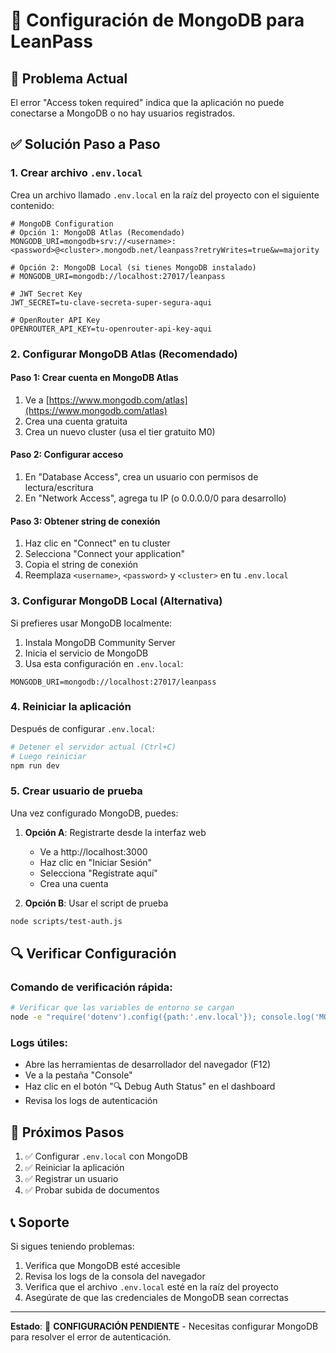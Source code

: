 # 🔧 Configuración de MongoDB para LeanPass

## 🚨 Problema Actual
El error "Access token required" indica que la aplicación no puede conectarse a MongoDB o no hay usuarios registrados.

## ✅ Solución Paso a Paso

### 1. Crear archivo `.env.local`
Crea un archivo llamado `.env.local` en la raíz del proyecto con el siguiente contenido:

```env
# MongoDB Configuration
# Opción 1: MongoDB Atlas (Recomendado)
MONGODB_URI=mongodb+srv://<username>:<password>@<cluster>.mongodb.net/leanpass?retryWrites=true&w=majority

# Opción 2: MongoDB Local (si tienes MongoDB instalado)
# MONGODB_URI=mongodb://localhost:27017/leanpass

# JWT Secret Key
JWT_SECRET=tu-clave-secreta-super-segura-aqui

# OpenRouter API Key
OPENROUTER_API_KEY=tu-openrouter-api-key-aqui
```

### 2. Configurar MongoDB Atlas (Recomendado)

#### Paso 1: Crear cuenta en MongoDB Atlas
1. Ve a [https://www.mongodb.com/atlas](https://www.mongodb.com/atlas)
2. Crea una cuenta gratuita
3. Crea un nuevo cluster (usa el tier gratuito M0)

#### Paso 2: Configurar acceso
1. En "Database Access", crea un usuario con permisos de lectura/escritura
2. En "Network Access", agrega tu IP (o 0.0.0.0/0 para desarrollo)

#### Paso 3: Obtener string de conexión
1. Haz clic en "Connect" en tu cluster
2. Selecciona "Connect your application"
3. Copia el string de conexión
4. Reemplaza `<username>`, `<password>` y `<cluster>` en tu `.env.local`

### 3. Configurar MongoDB Local (Alternativa)

Si prefieres usar MongoDB localmente:

1. Instala MongoDB Community Server
2. Inicia el servicio de MongoDB
3. Usa esta configuración en `.env.local`:
```env
MONGODB_URI=mongodb://localhost:27017/leanpass
```

### 4. Reiniciar la aplicación

Después de configurar `.env.local`:

```bash
# Detener el servidor actual (Ctrl+C)
# Luego reiniciar
npm run dev
```

### 5. Crear usuario de prueba

Una vez configurado MongoDB, puedes:

1. **Opción A**: Registrarte desde la interfaz web
   - Ve a http://localhost:3000
   - Haz clic en "Iniciar Sesión"
   - Selecciona "Regístrate aquí"
   - Crea una cuenta

2. **Opción B**: Usar el script de prueba
```bash
node scripts/test-auth.js
```

## 🔍 Verificar Configuración

### Comando de verificación rápida:
```bash
# Verificar que las variables de entorno se cargan
node -e "require('dotenv').config({path:'.env.local'}); console.log('MONGODB_URI:', process.env.MONGODB_URI ? 'Configurado' : 'No configurado')"
```

### Logs útiles:
- Abre las herramientas de desarrollador del navegador (F12)
- Ve a la pestaña "Console"
- Haz clic en el botón "🔍 Debug Auth Status" en el dashboard
- Revisa los logs de autenticación

## 🚀 Próximos Pasos

1. ✅ Configurar `.env.local` con MongoDB
2. ✅ Reiniciar la aplicación
3. ✅ Registrar un usuario
4. ✅ Probar subida de documentos

## 📞 Soporte

Si sigues teniendo problemas:
1. Verifica que MongoDB esté accesible
2. Revisa los logs de la consola del navegador
3. Verifica que el archivo `.env.local` esté en la raíz del proyecto
4. Asegúrate de que las credenciales de MongoDB sean correctas

---

**Estado**: 🔧 **CONFIGURACIÓN PENDIENTE** - Necesitas configurar MongoDB para resolver el error de autenticación. 